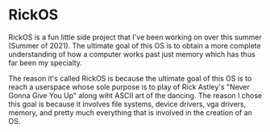 # RickOS

RickOS is a fun little side project that I've been working on over this summer (Summer of 2021). The ultimate goal of this OS is to obtain a more complete understanding of how a computer works past just memory which has thus far been my specialty.

The reason it's called RickOS is because the ultimate goal of this OS is to reach a userspace whose sole purpose is to play of Rick Astley's "Never Gonna Give You Up" along wiht ASCII art of the dancing. The reason I chose this goal is because it involves file systems, device drivers, vga drivers, memory, and pretty much everything that is involved in the creation of an OS.
